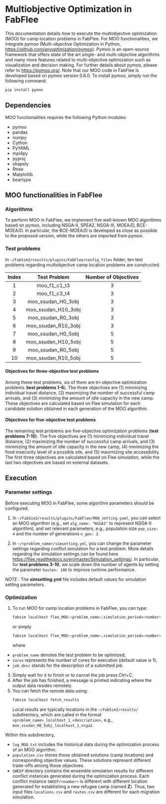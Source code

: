 # Multiobjective Optimization in FabFlee
This documentation details how to execute the multiobjective optimization (MOO) for camp location problems in FabFlee. For MOO functionalities, we integrate pymoo (Multi-objective Optimization in Python, https://github.com/anyoptimization/pymoo). Pymoo is an open-source framework that offers state of the art single- and multi-objective algorithms and many more features related to multi-objective optimization such as visualization and decision making. For further details about pymoo, please refer to https://pymoo.org/. Note that our MOO code in FabFlee is developed based on pymoo version 0.6.0. To install pymoo, simply run the following command:
```sh
pip install pymoo
```

## Dependencies
MOO functionalities requires the following Python modules:
* pymoo
* pandas
* numpy
* Cython
* PyYAML
* mpi4py
* pyproj
* shapely
* Rtree
* Matplotlib
* beartype

## MOO functionalities in FabFlee
### Algorithms
To perform MOO in FabFlee, we implement five well-known MOO algorithms based on pymoo, including NSGA-II, SPEA2, NSGA-III, MOEA/D, BCE-MOEA/D. In particular, the BCE-MOEA/D is developed as close as possible to the proposed version, while the others are imported from pymoo.

### Test problems
In `~/FabSim3/results/plugins/FabFlee/config_files` folder, ten test problems regarding multiobjective camp location problems are constructed.

| **Index** | **Test Problem** | **Number of Objectives** |
|:----:|:----:|:------:|
| 1 | moo_f1_c1_t3 | 3 | 60 |
| 2 | moo_f1_c3_t4 | 3 | 60 |
| 3 | moo_ssudan_H0_3obj | 3 |
| 4 | moo_ssudan_H10_3obj | 3 | 
| 5 | moo_ssudan_R0_3obj | 3 | 
| 6 | moo_ssudan_R10_3obj | 3 | 
| 7 | moo_ssudan_H0_5obj | 5 |
| 8 | moo_ssudan_H10_5obj | 5 | 
| 9 | moo_ssudan_R0_5obj | 5 |
| 10 | moo_ssudan_R10_5obj | 5 |

#### Objectives for three-objective test problems
Among these test problems, six of them are tri-objective optimization problems (**test problems 1-6**). The three objectives are (1) minimizing individual travel distance, (2) maximizing the number of successful camp arrivals, and (3) minimizing the amount of idle capacity in the new camp. These objectives are calculated based on Flee simulation for each candidate solution obtained in each generation of the MOO algorithm.

#### Objectives for five-objective test problems
The remaining test problems are five-objective optimization problems (**test problems 7-10**). The five objectives are (1) minimizing individual travel distance, (2) maximizing the number of successful camp arrivals, and (3) minimizing the amount of idle capacity in the new camp, (4) minimizing the food insecurity level of a possible site, and (5) maximizing site accessibility. The first three objectives are calculated based on Flee simulation, while the last two objectives are based on external datasets.


## Execution
### Parameter settings
Before executing MOO in FabFlee, some algorithm parameters should be configured.
1. In `~/FabSim3/results/plugins/FabFlee/MOO_setting.yaml`, you can select an MOO algorithm (e.g., set `alg_name: "NSGA2"` to represent NSGA-II algorithm), and set relevant parameters, e.g., population size `pop_size: 4` and the number of generations `n_gen: 2`.

2. In `~/<problem_name>/simsetting.yml`, you can change the parameter settings regarding conflict simulation for a test problem. More details regarding the simulation settings can be found here https://flee.readthedocs.io/en/master/Simulation_settings/. In particular, for **test problems 3-10**, we scale down the number of agents by setting the parameter `hasten: 100` to improve runtime performance.

_NOTE_ : The **simsetting.yml** file includes default values for simulation setting parameters.

### Optimization

1. To run MOO for camp location problems in FabFlee, you can type:
	```sh
	fabsim localhost flee_MOO:<problem_name>,simulation_period=<number>,cores=<number>,job_desc="<description>"
	```
	or simply
	```sh
	fabsim localhost flee_MOO:<problem_name>,simulation_period=<number>
	```
	
	where
- `problem_name` denotes the test problem to be optimized, 
- `cores` represents the number of cores for execution (default value is 1),
- `job_desc` stands for the description of a submitted job.
 
3. Simply wait for it to finish or to cancel the job press Ctrl+C.
4.  After the job has finished, a message is printed indicating where the output data resides remotely.
5.  You can fetch the remote data using:
	```sh
	fabsim localhost fetch_results
	```
	Local results are typically locations in the `~/FabSim3/results/` subdirectory, which are called in the format `<problem_name>_localhost_1_<description>`, e.g., `moo_ssudan_H0_5obj_localhost_1_nsga2`.


Within this subdirectory,
-  `log_MOO.txt` includes the historical data during the optimization process of an MOO algorithm.
-  `population.csv` stores those obtained solutions (camp locations) and corresponding objective values. These solutions represent different trade-offs among those objectives.
-  `SWEEP` directory contains the ensemble simulation results for different conflict instances generated during the optimization process. Each conflict instance `SWEEP/<number>` is different with different location generated for establishing a new refugee camp (named **Z**). Thus, two input files `locations.csv` and `routes.csv` are different for each migration simulation.

